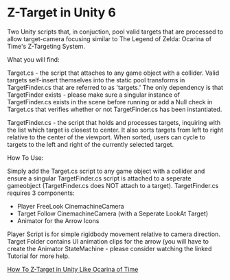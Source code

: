 # Z-Target in Unity 6
Two Unity scripts that, in conjuction, pool valid targets that are processed to allow target-camera focusing similar to The Legend of Zelda: Ocarina of Time's Z-Targeting System.

What you will find:

Target.cs - the script that attaches to any game object with a collider. Valid targets self-insert themselves into the static pool transforms in TargetFinder.cs that are referred to as 'targets.' The only dependency is that TargetFinder exists - please make sure a singular instance of TargetFinder.cs exists in the scene before running or add a Null check in Target.cs that verifies whether or not TargetFinder.cs has been instantiated.

TargetFinder.cs - the script that holds and processes targets, inquiring with the list which target is closest to center. It also sorts targets from left to right relative to the center of the viewport. When sorted, users can cycle to targets to the left and right of the currently selected target.

How To Use:

Simply add the Target.cs script to any game object with a collider and ensure a singular TargetFinder.cs script is attached to a seperate gameobject (TargetFinder.cs does NOT attach to a target). TargetFinder.cs requires 3 components:
- Player FreeLook CinemachineCamera
- Target Follow CinemachineCamera (with a Seperate LookAt Target)
- Animator for the Arrow Icons

Player Script is for simple rigidbody movement relative to camera direction.
Target Folder contains UI animation clips for the arrow (you will have to create the Animator StateMachine - please consider watching the linked Tutorial for more help.

[How To Z-Target in Unity Like Ocarina of Time](https://www.youtube.com/watch?v=FfDKWj-0Uyc)
